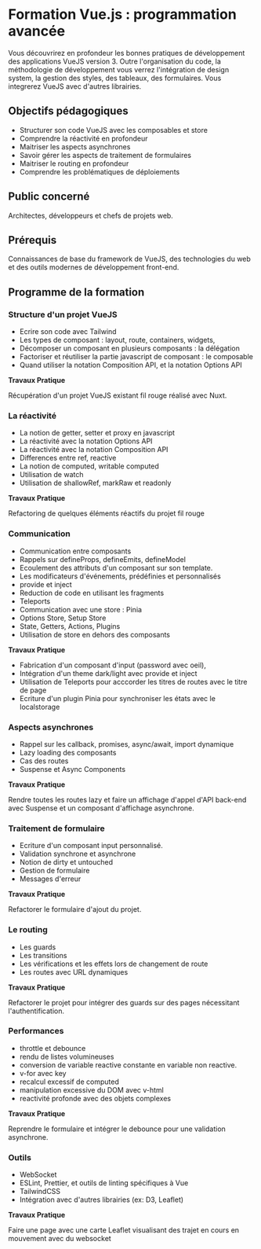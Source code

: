 # Formation Vue.js : programmation avancée

Vous découvrirez en profondeur les bonnes pratiques de développement des
applications VueJS version 3. Outre l'organisation du code, la méthodologie de
développement vous verrez l'intégration de design system, la gestion des styles,
des tableaux, des formulaires. Vous integrerez VueJS avec d'autres librairies.

## Objectifs pédagogiques

- Structurer son code VueJS avec les composables et store
- Comprendre la réactivité en profondeur
- Maitriser les aspects asynchrones
- Savoir gérer les aspects de traitement de formulaires
- Maitriser le routing en profondeur
- Comprendre les problématiques de déploiements

## Public concerné

Architectes, développeurs et chefs de projets web.

## Prérequis

Connaissances de base du framework de VueJS, des technologies du web et des
outils modernes de développement front-end.

## Programme de la formation

### Structure d'un projet VueJS

- Ecrire son code avec Tailwind
- Les types de composant : layout, route, containers, widgets,
- Décomposer un composant en plusieurs composants : la délégation
- Factoriser et réutiliser la partie javascript de composant : le composable
- Quand utiliser la notation Composition API, et la notation Options API

**Travaux Pratique**

Récupération d'un projet VueJS existant fil rouge réalisé avec Nuxt.

### La réactivité

- La notion de getter, setter et proxy en javascript
- La réactivité avec la notation Options API
- La réactivité avec la notation Composition API
- Differences entre ref, reactive
- La notion de computed, writable computed
- Utilisation de watch
- Utilisation de shallowRef, markRaw et readonly

**Travaux Pratique**

Refactoring de quelques éléments réactifs du projet fil rouge

### Communication

- Communication entre composants
- Rappels sur defineProps, defineEmits, defineModel
- Ecoulement des attributs d'un composant sur son template.
- Les modificateurs d'événements, prédéfinies et personnalisés
- provide et inject
- Reduction de code en utilisant les fragments
- Teleports
- Communication avec une store : Pinia
- Options Store, Setup Store
- State, Getters, Actions, Plugins
- Utilisation de store en dehors des composants

**Travaux Pratique**

- Fabrication d'un composant d'input (password avec oeil),
- Intégration d'un theme dark/light avec provide et inject
- Utilisation de Teleports pour acccorder les titres de routes avec le titre de
  page
- Ecriture d'un plugin Pinia pour synchroniser les états avec le localstorage

### Aspects asynchrones

- Rappel sur les callback, promises, async/await, import dynamique
- Lazy loading des composants
- Cas des routes
- Suspense et Async Components

**Travaux Pratique**

Rendre toutes les routes lazy et faire un affichage d'appel d'API back-end avec
Suspense et un composant d'affichage asynchrone.

### Traitement de formulaire

- Ecriture d'un composant input personnalisé.
- Validation synchrone et asynchrone
- Notion de dirty et untouched
- Gestion de formulaire
- Messages d'erreur

**Travaux Pratique**

Refactorer le formulaire d'ajout du projet.

### Le routing

- Les guards
- Les transitions
- Les vérifications et les effets lors de changement de route
- Les routes avec URL dynamiques

**Travaux Pratique**

Refactorer le projet pour intégrer des guards sur des pages nécessitant
l'authentification.

### Performances

- throttle et debounce
- rendu de listes volumineuses
- conversion de variable reactive constante en variable non reactive.
- v-for avec key
- recalcul excessif de computed
- manipulation excessive du DOM avec v-html
- reactivité profonde avec des objets complexes

**Travaux Pratique**

Reprendre le formulaire et intégrer le debounce pour une validation asynchrone.

### Outils

- WebSocket
- ESLint, Prettier, et outils de linting spécifiques à Vue
- TailwindCSS
- Intégration avec d'autres librairies (ex: D3, Leaflet)

**Travaux Pratique**

Faire une page avec une carte Leaflet visualisant des trajet en cours en
mouvement avec du websocket
